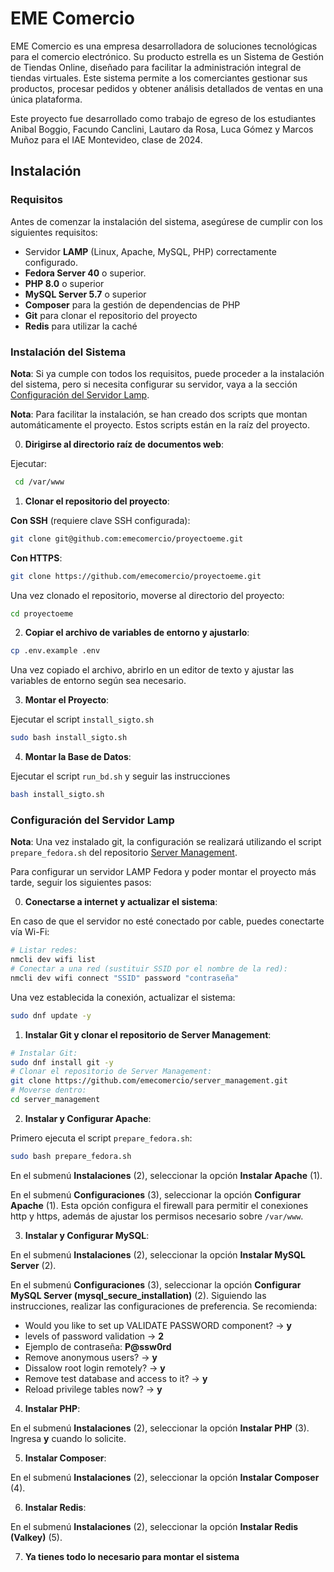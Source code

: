 # EME Comercio

EME Comercio es una empresa desarrolladora de soluciones tecnológicas para el comercio electrónico. Su producto estrella es un Sistema de Gestión de Tiendas Online, diseñado para facilitar la administración integral de tiendas virtuales. Este sistema permite a los comerciantes gestionar sus productos, procesar pedidos y obtener análisis detallados de ventas en una única plataforma.

Este proyecto fue desarrollado como trabajo de egreso de los estudiantes Anibal Boggio, Facundo Canclini, Lautaro da Rosa, Luca Gómez y Marcos Muñoz para el IAE Montevideo, clase de 2024.

## Instalación

### Requisitos

Antes de comenzar la instalación del sistema, asegúrese de cumplir con los siguientes requisitos:

- Servidor **LAMP** (Linux, Apache, MySQL, PHP) correctamente configurado.
- **Fedora Server 40** o superior.
- **PHP 8.0** o superior
- **MySQL Server 5.7** o superior
- **Composer** para la gestión de dependencias de PHP
- **Git** para clonar el repositorio del proyecto
- **Redis** para utilizar la caché

### Instalación del Sistema

**Nota**: Si ya cumple con todos los requisitos, puede proceder a la instalación del sistema, pero si necesita configurar su servidor, vaya a la sección [Configuración del Servidor Lamp](#configuración-del-servidor-lamp).

**Nota**: Para facilitar la instalación, se han creado dos scripts que montan automáticamente el proyecto. Estos scripts están en la raíz del proyecto.

0. **Dirigirse al directorio raíz de documentos web**:

Ejecutar:

```bash
 cd /var/www
```

1. **Clonar el repositorio del proyecto**:

**Con SSH** (requiere clave SSH configurada):

```bash
git clone git@github.com:emecomercio/proyectoeme.git
```

**Con HTTPS**:

```bash
git clone https://github.com/emecomercio/proyectoeme.git
```

Una vez clonado el repositorio, moverse al directorio del proyecto:

```bash
cd proyectoeme
```

2. **Copiar el archivo de variables de entorno y ajustarlo**:

```bash
cp .env.example .env
```

Una vez copiado el archivo, abrirlo en un editor de texto y ajustar las variables de entorno según sea necesario.

3. **Montar el Proyecto**:

Ejecutar el script `install_sigto.sh`

```bash
sudo bash install_sigto.sh
```

4. **Montar la Base de Datos**:

Ejecutar el script `run_bd.sh` y seguir las instrucciones

```bash
bash install_sigto.sh
```

### Configuración del Servidor Lamp

**Nota**: Una vez instalado git, la configuración se realizará utilizando el script `prepare_fedora.sh` del repositorio [Server Management](https://github.com/emecomercio/server_management).

Para configurar un servidor LAMP Fedora y poder montar el proyecto más tarde, seguir los siguientes pasos:

0. **Conectarse a internet y actualizar el sistema**:

En caso de que el servidor no esté conectado por cable, puedes conectarte vía Wi-Fi:

```bash
# Listar redes:
nmcli dev wifi list
# Conectar a una red (sustituir SSID por el nombre de la red):
nmcli dev wifi connect "SSID" password "contraseña"
```

Una vez establecida la conexión, actualizar el sistema:

```bash
sudo dnf update -y
```

1. **Instalar Git y clonar el repositorio de Server Management**:

```bash
# Instalar Git:
sudo dnf install git -y
# Clonar el repositorio de Server Management:
git clone https://github.com/emecomercio/server_management.git
# Moverse dentro:
cd server_management
```

2. **Instalar y Configurar Apache**:

Primero ejecuta el script `prepare_fedora.sh`:

```bash
sudo bash prepare_fedora.sh
```

En el submenú **Instalaciones** (2), seleccionar la opción **Instalar Apache** (1).

En el submenú **Configuraciones** (3), seleccionar la opción **Configurar Apache** (1). Esta opción configura el firewall para permitir el conexiones http y https, además de ajustar los permisos necesario sobre `/var/www`.

3. **Instalar y Configurar MySQL**:

En el submenú **Instalaciones** (2), seleccionar la opción **Instalar MySQL Server** (2).

En el submenú **Configuraciones** (3), seleccionar la opción **Configurar MySQL Server (mysql_secure_installation)** (2). Siguiendo las instrucciones, realizar las configuraciones de preferencia. Se recomienda:

- Would you like to set up VALIDATE PASSWORD component? -> **y**
- levels of password validation -> **2**
- Ejemplo de contraseña: **P@ssw0rd**
- Remove anonymous users? -> **y**
- Dissalow root login remotely? -> **y**
- Remove test database and access to it? -> **y**
- Reload privilege tables now? -> **y**

4. **Instalar PHP**:

En el submenú **Instalaciones** (2), seleccionar la opción **Instalar PHP** (3). Ingresa **y** cuando lo solicite.

5. **Instalar Composer**:

En el submenú **Instalaciones** (2), seleccionar la opción **Instalar Composer** (4).

6. **Instalar Redis**:

En el submenú **Instalaciones** (2), seleccionar la opción **Instalar Redis (Valkey)** (5).

7. **Ya tienes todo lo necesario para montar el sistema**
